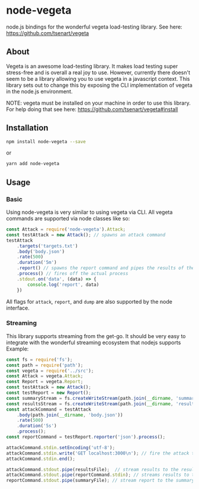 # node-vegeta
node.js bindings for the wonderful vegeta load-testing library.  See here: https://github.com/tsenart/vegeta

## About
Vegeta is an awesome load-testing library.  It makes load testing super stress-free and is overall a real joy to use.  However, currently there doesn't seem to be a library allowing you to use vegeta in a javascript context.  This library sets out to change this by exposing the CLI implementation of vegeta in the node.js environment.

NOTE: vegeta must be installed on your machine in order to use this library.  For help doing that see here: https://github.com/tsenart/vegeta#install
## Installation
```sh
npm install node-vegeta --save
```
or
```sh
yarn add node-vegeta
```

## Usage

### Basic
Using node-vegeta is very similar to using vegeta via CLI.  All vegeta commands are supported via node classes like so:
```js
const Attack = require('node-vegeta').Attack;
const testAttack = new Attack(); // spawns an attack command
testAttack
    .targets('targets.txt')
    .body('body.json')
    .rate(500)
    .duration('5m')
    .report() // spawns the report command and pipes the results of the attack command to it
    .process() // fires off the actual process
    .stdout.on('data', (data) => {
        console.log('report', data)
    })
```
All flags for `attack`, `report`, and `dump` are also supported by the node interface.

### Streaming
This library supports streaming from the get-go.  It should be very easy to integrate with the wonderful streaming
ecosystem that nodejs supports
Example:
```js
const fs = require('fs');
const path = require('path');
const vegeta = require('../src');
const Attack = vegeta.Attack;
const Report = vegeta.Report;
const testAttack = new Attack();
const testReport = new Report();
const summaryStream = fs.createWriteStream(path.join(__dirname, 'summary.json'));
const resultsStream = fs.createWriteStream(path.join(__dirname, 'results.bin'));
const attackCommand = testAttack
    .body(path.join(__dirname, 'body.json'))
    .rate(500)
    .duration('5s')
    .process();
const reportCommand = testReport.reporter('json').process();

attackCommand.stdin.setEncoding('utf-8');
attackCommand.stdin.write('GET localhost:3000\n'); // fire the attack to localhost:3000
attackCommand.stdin.end();

attackCommand.stdout.pipe(resultsFile);  // stream results to the results file
attackCommand.stdout.pipe(reportCommand.stdin); // streams results to the report command
reportCommand.stdout.pipe(summaryFile); // stream report to the summary file
```